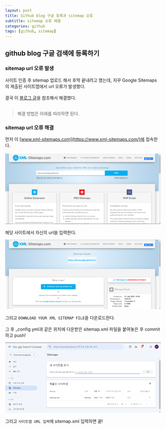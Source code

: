 ```yaml
---
layout: post
title: Github blog 구글 등록과 sitemap 오류
subtitle: sitemap 오류 해결
categories: github
tags: [github, sitemap]
---
```


## github blog 구글 검색에 등록하기 

### sitemap url 오류 발생

사이트 인증 후 sitemap 업로드 해서 후딱 끝내려고 했는데, 자꾸 Google Sitemaps의 제출된 사이트맵에서 url 오류가 발생했다.
<br><br>
결국 이 [블로그 글](https://blog.slarea.com/git/blog/register-to-search/)을 참조해서 해결했다.
<br><br>
> 해결 방법은 아래를 따라하면 된다.

### sitemap url 오류 해결

먼저 이 [www.xml-sitemaps.com](https://www.xml-sitemaps.com/)에 접속한다.
<br><br>
![sitmaps](../assets/img/xml-sitemaps.jpg)

해당 사이트에서 자신의 url을 입력한다.

![sitempas-parse](../assets/img/xml-sitemaps-parse.jpg)

그리고 `DOWNLOAD YOUR XML SITEMAP FILE`을 다운로드한다.
<br><br>
그 후 _config.yml과 같은 위치에 다운받은 sitemap.xml 파일을 붙여놓은 후 commit하고 push!

![google-sitemap](../assets/img/google-sitemap.jpg)

그리고 `사이트맵 URL 입력`에 sitemap.xml 입력하면 끝!